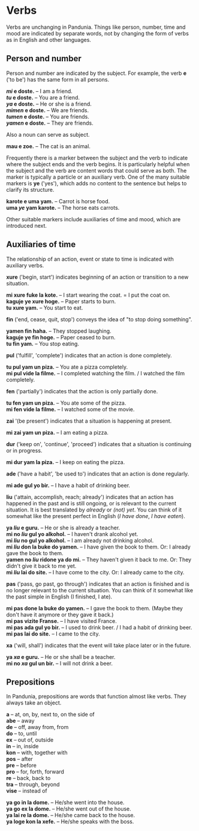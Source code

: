 # Verbs

Verbs are unchanging in Pandunia.
Things like person, number, time and mood are indicated by separate words,
not by changing the form of verbs as in English and other languages.

## Person and number

Person and number are indicated by the subject.
For example, the verb
**e**
('to be') has the same form in all persons.

**_mi_ e doste.**
– I am a friend.  
**_tu_ e doste.**
– You are a friend.  
**_ya_ e doste.**
– He or she is a friend.  
**_mimen_ e doste.**
– We are friends.  
**_tumen_ e doste.**
– You are friends.  
**_yamen_ e doste.**
– They are friends.

Also a noun can serve as subject.

**mau e zoe.**
– The cat is an animal.

Frequently there is a marker between the subject and the verb
to indicate where the subject ends and the verb begins.
It is particularly helpful when the subject and the verb are content words
that could serve as both.
The marker is typically a particle or an auxiliary verb.
One of the many suitable markers is
**ye**
('yes'),
which adds no content to the sentence
but helps to clarify its structure.

**karote e uma yam.**
– Carrot is horse food.  
**uma _ye_ yam karote.**
– The horse eats carrots.

Other suitable markers include auxiliaries of time and mood,
which are introduced next.


## Auxiliaries of time

The relationship of an action, event or state to time is indicated with auxiliary verbs.

**xure**
('begin, start')
indicates beginning of an action or transition to a new situation.

**mi xure fuke la kote.**
– I start wearing the coat. = I put the coat on.  
**kaguje ye xure hoge.**
– Paper starts to burn.  
**tu xure yam.**
– You start to eat.

**fin**
('end, cease, quit, stop')
conveys the idea of "to stop doing something".

**yamen fin haha.**
– They stopped laughing.  
**kaguje ye fin hoge.**
– Paper ceased to burn.  
**tu fin yam.**
– You stop eating.

**pul**
('fulfill', 'complete')
indicates that an action is done completely.

**tu pul yam un piza.**
– You ate a pizza completely.  
**mi pul vide la filme.**
– I completed watching the film. / I watched the film completely.

**fen**
('partially')
indicates that the action is only partially done.

**tu fen yam un piza.**
– You ate some of the pizza.  
**mi fen vide la filme.**
– I watched some of the movie.

**zai**
'(be present')
indicates that a situation is happening at present.

**mi zai yam un piza.**
– I am eating a pizza.

**dur**
('keep on', 'continue', 'proceed')
indicates that a situation is continuing or in progress.

**mi dur yam la piza.**
– I keep on eating the pizza.

**ade**
('have a habit', 'be used to')
indicates that an action is done regularly.

**mi ade gul yo bir.**
– I have a habit of drinking beer.

**liu**
('attain, accomplish, reach; already')
indicates that an action has happened in the past and is still ongoing, or is relevant to the current situation.
It is best translated by *already* or *(not) yet*.
You can think of it somewhat like the present perfect in English (_I have done_, _I have eaten_).

**ya _liu_ e guru.**
– He or she is already a teacher.  
**mi no _liu_ gul yo alkohol.**
– I haven't drank alcohol yet.  
**mi _liu_ no gul yo alkohol.**
– I am already not drinking alcohol.  
**mi _liu_ don la buke do yamen.**
– I have given the book to them. Or: I already gave the book to them.  
**yamen no _liu_ ridone ya do mi.**
– They haven't given it back to me. Or: They didn't give it back to me yet.  
**mi _liu_ lai do site.**
– I have come to the city. Or: I already came to the city.

**pas**
('pass, go past, go through')
indicates that an action is finished and is no longer relevant to the current situation.
You can think of it somewhat like the past simple in English (I finished, I ate).

**mi pas done la buke do yamen.**
– I gave the book to them. (Maybe they don't have it anymore or they gave it back.)  
**mi pas vizite Franse.**
– I have visited France.  
**mi pas ada gul yo bir.**
– I used to drink beer. / I had a habit of drinking beer.  
**mi pas lai do site.**
– I came to the city.

**xa**
('will, shall')
indicates that the event will take place later or in the future.

**ya _xa_ e guru.**
– He or she shall be a teacher.  
**mi no _xa_ gul un bir.**
– I will not drink a beer.



## Prepositions

In Pandunia, prepositions are words that function almost like verbs.
They always take an object.

**a**
– at, on, by, next to, on the side of  
**abe**
– away  
**de**
– off, away from, from  
**do**
– to, until  
**ex**
– out of, outside  
**in**
– in, inside  
**kon**
– with, together with  
**pos**
– after  
**pre**
– before  
**pro**
– for, forth, forward  
**re**
– back, back to  
**tra**
– through, beyond  
**vise**
– instead of

**ya go in la dome.**
– He/she went into the house.  
**ya go ex la dome.**
– He/she went out of the house.  
**ya lai re la dome.**
– He/she came back to the house.  
**ya loge kon la xefe.**
– He/she speaks with the boss.

